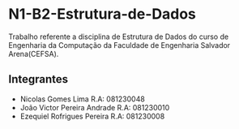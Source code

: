 # N1-B2-Estrutura-de-Dados
Trabalho referente a disciplina de Estrutura de Dados do curso de Engenharia da Computação da Faculdade de Engenharia Salvador Arena(CEFSA).

## Integrantes
- Nicolas Gomes Lima R.A: 081230048
- João Victor Pereira Andrade R.A: 081230010
- Ezequiel Rofrigues Pereira R.A: 081230008
